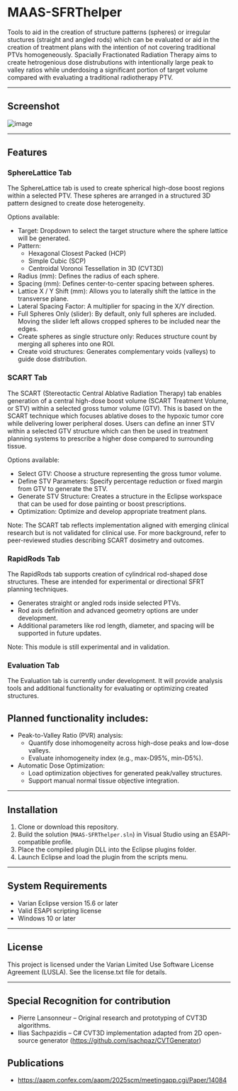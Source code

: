 
# MAAS-SFRThelper

Tools to aid in the creation of structure patterns (spheres) or irregular stuctures (straight and angled rods) which can be evaluated or aid in the creation of treatment plans with the intention of not covering traditional PTVs homogeneously.  Spacially Fractionated Radiation Therapy aims to create hetrogenious dose distrubutions with intentionally large peak to valley ratios while underdosing a significant portion of target volume compared with evaluating a traditional radiotherapy PTV.

---

## Screenshot

![image](https://github.com/user-attachments/assets/5bc58395-8f92-40f1-ba06-cee08dc40013)


---

## Features 

### SphereLattice Tab

The SphereLattice tab is used to create spherical high-dose boost regions within a selected PTV. These spheres are arranged in a structured 3D pattern designed to create dose heterogeneity.

Options available:

- Target: Dropdown to select the target structure where the sphere lattice will be generated.
- Pattern:
  - Hexagonal Closest Packed (HCP)
  - Simple Cubic (SCP)
  - Centroidal Voronoi Tessellation in 3D (CVT3D)
- Radius (mm): Defines the radius of each sphere.
- Spacing (mm): Defines center-to-center spacing between spheres.
- Lattice X / Y Shift (mm): Allows you to laterally shift the lattice in the transverse plane.
- Lateral Spacing Factor: A multiplier for spacing in the X/Y direction.
- Full Spheres Only (slider): By default, only full spheres are included. Moving the slider left allows cropped spheres to be included near the edges.
- Create spheres as single structure only: Reduces structure count by merging all spheres into one ROI.
- Create void structures: Generates complementary voids (valleys) to guide dose distribution.

### SCART Tab

The SCART (Stereotactic Central Ablative Radiation Therapy) tab enables generation of a central high-dose boost volume (SCART Treatment Volume, or STV) within a selected gross tumor volume (GTV). This is based on the SCART technique which focuses ablative doses to the hypoxic tumor core while delivering lower peripheral doses. Users can define an inner STV within a selected GTV structure which can then be used in treatment planning systems to prescribe a higher dose compared to surrounding tissue.

Options available:

- Select GTV: Choose a structure representing the gross tumor volume.
- Define STV Parameters: Specify percentage reduction or fixed margin from GTV to generate the STV.
- Generate STV Structure: Creates a structure in the Eclipse workspace that can be used for dose painting or boost prescriptions.
- Optimization: Optimize and develop appropriate treatment plans. 

Note: The SCART tab reflects implementation aligned with emerging clinical research but is not validated for clinical use. For more background, refer to peer-reviewed studies describing SCART dosimetry and outcomes.

### RapidRods Tab

The RapidRods tab supports creation of cylindrical rod-shaped dose structures. These are intended for experimental or directional SFRT planning techniques.

- Generates straight or angled rods inside selected PTVs.
- Rod axis definition and advanced geometry options are under development.
- Additional parameters like rod length, diameter, and spacing will be supported in future updates.

Note: This module is still experimental and in validation.

### Evaluation Tab

The Evaluation tab is currently under development. It will provide analysis tools and additional functionality for evaluating or optimizing created structures.

## Planned functionality includes:

- Peak-to-Valley Ratio (PVR) analysis:
  - Quantify dose inhomogeneity across high-dose peaks and low-dose valleys.
  - Evaluate inhomogeneity index (e.g., max-D95%, min-D5%).
- Automatic Dose Optimization:
  - Load optimization objectives for generated peak/valley structures.
  - Support manual normal tissue objective integration.

---

## Installation

1. Clone or download this repository.
2. Build the solution (`MAAS-SFRThelper.sln`) in Visual Studio using an ESAPI-compatible profile.
3. Place the compiled plugin DLL into the Eclipse plugins folder.
4. Launch Eclipse and load the plugin from the scripts menu.

---

## System Requirements

- Varian Eclipse version 15.6 or later
- Valid ESAPI scripting license
- Windows 10 or later

---

## License

This project is licensed under the Varian Limited Use Software License Agreement (LUSLA). See the license.txt file for details.

---

## Special Recognition for contribution

- Pierre Lansonneur – Original research and prototyping of CVT3D algorithms.
- Ilias Sachpazidis – C# CVT3D implementation adapted from 2D open-source generator (https://github.com/isachpaz/CVTGenerator)

## Publications
- https://aapm.confex.com/aapm/2025scm/meetingapp.cgi/Paper/14084
